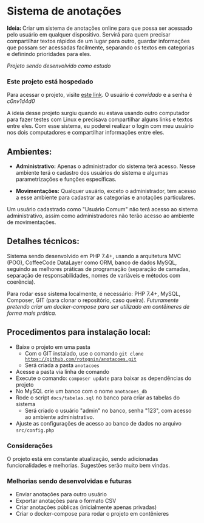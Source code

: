 # Sistema de anotações

<b>Ideia: </b> Criar um sistema de anotações online para que possa ser acessado pelo usuário em qualquer dispositivo. 
Servirá para quem precisar compartilhar textos rápidos de um lugar para outro, guardar informações que possam 
ser acessadas facilmente, separando os textos em categorias e definindo prioridades para eles.

<em>Projeto sendo desenvolvido como estudo</em>

### Este projeto está hospedado

Para acessar o projeto, visite [este link](https://rodrigotognin.com.br/anotacoes). 
O usuário é <em>convidado</em> e a senha é <em>c0nv1d4d0</em>

A ideia desse projeto surgiu quando eu estava usando outro computador para fazer testes com Linux e precisava compartilhar alguns links 
e textos entre eles. Com esse sistema, eu poderei realizar o login com meu usuário nos dois computadores e compartilhar informações entre eles.

## Ambientes:

- <strong>Administrativo:</strong> Apenas o administrador do sistema terá acesso. Nesse ambiente terá o cadastro dos usuários do sistema e algumas 
parametrizações e funções específicas.

- <strong>Movimentações:</strong> Qualquer usuário, exceto o administrador, tem acesso a esse ambiente para cadastrar as categorias e anotações particulares.

Um usuário cadastrado como "Usuário Comum" não terá acesso ao sistema administrativo, assim como administradores não terão acesso ao ambiente de movimentações.

## Detalhes técnicos:

Sistema sendo desenvolvido em PHP 7.4+, usando a arquitetura MVC (POO), CoffeeCode DataLayer como ORM, banco de dados MySQL, seguindo as melhores práticas de programação (separação de camadas, separação de responsabilidades, nomes de variáveis e métodos com coerência).

Para rodar esse sistema localmente, é necessário: PHP 7.4+, MySQL, Composer, GIT (para clonar o repositório, caso queira). <em>Futuramente pretendo criar um docker-compose para ser utilizado em contêineres de forma mais 
prática.</em>

## Procedimentos para instalação local:

- Baixe o projeto em uma pasta
  - Com o GIT instalado, use o comando <code>git clone https://github.com/rotognin/anotacoes.git</code>
  - Será criada a pasta <code>anotacoes</code>
- Acesse a pasta via linha de comando
- Execute o comando: <code>composer update</code> para baixar as dependências do projeto
- No MySQL crie um banco com o nome <code>anotacoes_db</code>
- Rode o script <code>docs/tabelas.sql</code> no banco para criar as tabelas do sistema
  - Será criado o usuário "admin" no banco, senha "123", com acesso ao ambiente administrativo.
- Ajuste as configurações de acesso ao banco de dados no arquivo <code>src/config.php</code>

### Considerações

O projeto está em constante atualização, sendo adicionadas funcionalidades e melhorias. Sugestões serão muito bem vindas.

### Melhorias sendo desenvolvidas e futuras

- Enviar anotações para outro usuário
- Exportar anotações para o formato CSV
- Criar anotações públicas (inicialmente apenas privadas)
- Criar o docker-compose para rodar o projeto em contênieres